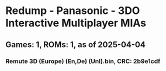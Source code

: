 # Redump - Panasonic - 3DO Interactive Multiplayer MIAs
## Games: 1, ROMs: 1, as of 2025-04-04

### Remute 3D (Europe) (En,De) (Unl).bin, CRC: 2b9e1cdf
